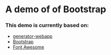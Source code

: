 # A demo of of Bootstrap


### This demo is currently based on:

- [generator-webapp](https://github.com/yeoman/generator-webapp)
- [Bootstrap](https://getbootstrap.com/docs/4.1/extend/icons/)
- [Font Awesome](https://fontawesome.com/how-to-use/web-fonts-with-css)
